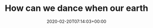 ---
retweeted: false
source: <a href="http://www.samruston.co.uk" rel="nofollow">Flamingo for Android</a>
entities:
  user_mentions: []
  urls: []
  symbols: []
  media:
  - expanded_url: https://twitter.com/bascht/status/1230390139576295426/photo/1
    indices:
    - '87'
    - '110'
    url: https://t.co/Bnu0fc3eaE
    media_url: http://pbs.twimg.com/media/ERM5T2rWoAEGd33.jpg
    id_str: '1230390136459927553'
    id: '1230390136459927553'
    media_url_https: https://pbs.twimg.com/media/ERM5T2rWoAEGd33.jpg
    sizes:
      small:
        w: '314'
        h: '680'
        resize: fit
      medium:
        w: '554'
        h: '1200'
        resize: fit
      thumb:
        w: '150'
        h: '150'
        resize: crop
      large:
        w: '945'
        h: '2048'
        resize: fit
    type: photo
    display_url: pic.twitter.com/Bnu0fc3eaE
  hashtags: []
display_text_range:
- '0'
- '110'
favorite_count: '1'
id_str: '1230390139576295426'
truncated: false
retweet_count: '0'
id: '1230390139576295426'
possibly_sensitive: false
created_at: Thu Feb 20 07:14:03 +0000 2020
favorited: false
full_text: "How can we dance when our earth is turning?\nHow do we sleep while our
  beds are… \n\n…oh."
lang: en
extended_entities:
  media:
  - expanded_url: https://twitter.com/bascht/status/1230390139576295426/photo/1
    indices:
    - '87'
    - '110'
    url: https://t.co/Bnu0fc3eaE
    media_url: http://pbs.twimg.com/media/ERM5T2rWoAEGd33.jpg
    id_str: '1230390136459927553'
    id: '1230390136459927553'
    media_url_https: https://pbs.twimg.com/media/ERM5T2rWoAEGd33.jpg
    sizes:
      small:
        w: '314'
        h: '680'
        resize: fit
      medium:
        w: '554'
        h: '1200'
        resize: fit
      thumb:
        w: '150'
        h: '150'
        resize: crop
      large:
        w: '945'
        h: '2048'
        resize: fit
    type: photo
    display_url: pic.twitter.com/Bnu0fc3eaE
tags:
- pesos:twitter
date: '2020-02-20T07:14:03+00:00'
src: https://twitter.com/bascht/status/1230390139576295426
original_url: https://twitter.com/bascht/status/1230390139576295426
type: twitter_tweet
media_url: https://img.bascht.com/twitter/pbs.twimg.com/media/ERM5T2rWoAEGd33.jpg
text: "How can we dance when our earth is turning?\nHow do we sleep while our beds
  are… \n\n…oh."
title: How can we dance when our earth

---
